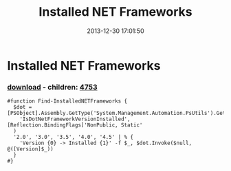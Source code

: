 ﻿---
pid:            4752
poster:         greg zakharov
title:          Installed NET Frameworks
date:           2013-12-30 17:01:50
format:         posh
parent:         0
parent:         0
children:       4753
---

# Installed NET Frameworks

### [download](4752.ps1) - children: [4753](4753.md)



```posh
#function Find-InstalledNETFrameworks {
  $dot = [PSObject].Assembly.GetType('System.Management.Automation.PsUtils').GetMethod(
    'IsDotNetFrameworkVersionInstalled', [Reflection.BindingFlags]'NonPublic, Static'
  )
  '2.0', '3.0', '3.5', '4.0', '4.5' | % {
    'Version {0} -> Installed {1}' -f $_, $dot.Invoke($null, @([Version]$_))
  }
#}
```
